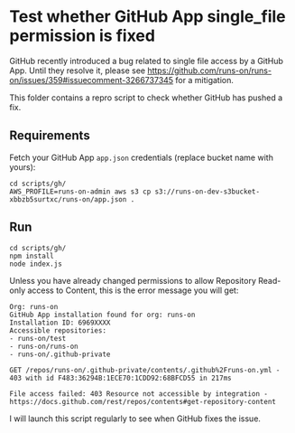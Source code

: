 # Test whether GitHub App single_file permission is fixed

GitHub recently introduced a bug related to single file access by a GitHub App. Until they resolve it, please see https://github.com/runs-on/runs-on/issues/359#issuecomment-3266737345 for a mitigation.

This folder contains a repro script to check whether GitHub has pushed a fix.

## Requirements

Fetch your GitHub App `app.json` credentials (replace bucket name with yours):

```
cd scripts/gh/
AWS_PROFILE=runs-on-admin aws s3 cp s3://runs-on-dev-s3bucket-xbbzb5surtxc/runs-on/app.json .
```

## Run

```
cd scripts/gh/
npm install
node index.js
```

Unless you have already changed permissions to allow Repository Read-only access to Content, this is the error message you will get:

```
Org: runs-on
GitHub App installation found for org: runs-on
Installation ID: 6969XXXX
Accessible repositories:
- runs-on/test
- runs-on/runs-on
- runs-on/.github-private

GET /repos/runs-on/.github-private/contents/.github%2Fruns-on.yml - 403 with id F483:36294B:1ECE70:1CDD92:68BFCD55 in 217ms

File access failed: 403 Resource not accessible by integration - https://docs.github.com/rest/repos/contents#get-repository-content
```

I will launch this script regularly to see when GitHub fixes the issue.